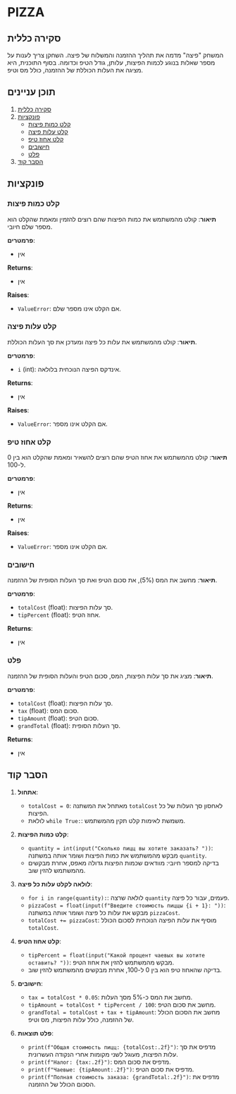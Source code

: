 # PIZZA

## סקירה כללית

המשחק "פיצה" מדמה את תהליך ההזמנה והמשלוח של פיצה. השחקן צריך לענות על מספר שאלות בנוגע לכמות הפיצות, עלותן, גודל הטיפ וכדומה. בסוף התוכנית, היא מציגה את העלות הכוללת של ההזמנה, כולל מס וטיפ.

## תוכן עניינים

1. [סקירה כללית](#סקירה-כללית)
2. [פונקציות](#פונקציות)
   - [קלט כמות פיצות](#קלט-כמות-פיצות)
   - [קלט עלות פיצה](#קלט-עלות-פיצה)
   - [קלט אחוז טיפ](#קלט-אחוז-טיפ)
   - [חישובים](#חישובים)
   - [פלט](#פלט)
3. [הסבר קוד](#הסבר-קוד)

## פונקציות

### קלט כמות פיצות

**תיאור**:
קולט מהמשתמש את כמות הפיצות שהם רוצים להזמין ומאמת שהקלט הוא מספר שלם חיובי.

**פרמטרים**:
- אין

**Returns**:
- אין

**Raises**:
- `ValueError`: אם הקלט אינו מספר שלם.

### קלט עלות פיצה

**תיאור**:
קולט מהמשתמש את עלות כל פיצה ומעדכן את סך העלות הכוללת.

**פרמטרים**:
- `i` (int): אינדקס הפיצה הנוכחית בלולאה.

**Returns**:
- אין

**Raises**:
- `ValueError`: אם הקלט אינו מספר.

### קלט אחוז טיפ

**תיאור**:
קולט מהמשתמש את אחוז הטיפ שהם רוצים להשאיר ומאמת שהקלט הוא בין 0 ל-100.

**פרמטרים**:
- אין

**Returns**:
- אין

**Raises**:
- `ValueError`: אם הקלט אינו מספר.

### חישובים

**תיאור**:
מחשב את המס (5%), את סכום הטיפ ואת סך העלות הסופית של ההזמנה.

**פרמטרים**:
- `totalCost` (float): סך עלות הפיצות.
- `tipPercent` (float): אחוז הטיפ.

**Returns**:
- אין

### פלט

**תיאור**:
מציג את סך עלות הפיצות, המס, סכום הטיפ והעלות הסופית של ההזמנה.

**פרמטרים**:
- `totalCost` (float): סך עלות הפיצות.
- `tax` (float): סכום המס.
- `tipAmount` (float): סכום הטיפ.
- `grandTotal` (float): סך העלות הסופית.

**Returns**:
- אין

## הסבר קוד

1.  **אתחול**:
    -   `totalCost = 0`: מאתחל את המשתנה `totalCost` לאחסון סך העלות של כל הפיצות.
    -   לולאת `while True:`: משמשת לאימות קלט תקין מהמשתמש.

2.  **קלט כמות הפיצות**:
    -   `quantity = int(input("Сколько пицц вы хотите заказать? "))`: מבקש מהמשתמש את כמות הפיצות ושומר אותה במשתנה `quantity`.
    -   בדיקה למספר חיובי: מוודאים שכמות הפיצות גדולה מאפס, אחרת מבקשים מהמשתמש להזין שוב.

3.  **לולאה לקלט עלות כל פיצה**:
    -   `for i in range(quantity):`: לולאה שרצה `quantity` פעמים, עבור כל פיצה.
    -   `pizzaCost = float(input(f"Введите стоимость пиццы {i + 1}: "))`: מבקש את עלות כל פיצה ושומר אותה במשתנה `pizzaCost`.
    -   `totalCost += pizzaCost`: מוסיף את עלות הפיצה הנוכחית לסכום הכולל `totalCost`.

4.  **קלט אחוז הטיפ**:
    -   `tipPercent = float(input("Какой процент чаевых вы хотите оставить? "))`: מבקש מהמשתמש להזין את אחוז הטיפ.
     -   בדיקה שהאחוז טיפ הוא בין 0 ל-100, אחרת מבקשים מהמשתמש להזין שוב.

5.  **חישובים**:
    -   `tax = totalCost * 0.05`: מחשב את המס כ-5% מסך העלות.
    -   `tipAmount = totalCost * tipPercent / 100`: מחשב את סכום הטיפ.
    -   `grandTotal = totalCost + tax + tipAmount`: מחשב את הסכום הכולל של ההזמנה, כולל עלות הפיצות, מס וטיפ.

6.  **פלט תוצאות**:
    -   `print(f"Общая стоимость пицц: {totalCost:.2f}")`: מדפיס את סך עלות הפיצות, מעוגל לשני מקומות אחרי הנקודה העשרונית.
    -   `print(f"Налог: {tax:.2f}")`: מדפיס את סכום המס.
    -   `print(f"Чаевые: {tipAmount:.2f}")`: מדפיס את סכום הטיפ.
    -   `print(f"Полная стоимость заказа: {grandTotal:.2f}")`: מדפיס את הסכום הכולל של ההזמנה.